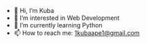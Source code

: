 - 👋 Hi, I’m Kuba
- 👀 I’m interested in Web Development
- 🌱 I’m currently learning Python
- 📫 How to reach me: 1kubaape1@gmail.com
